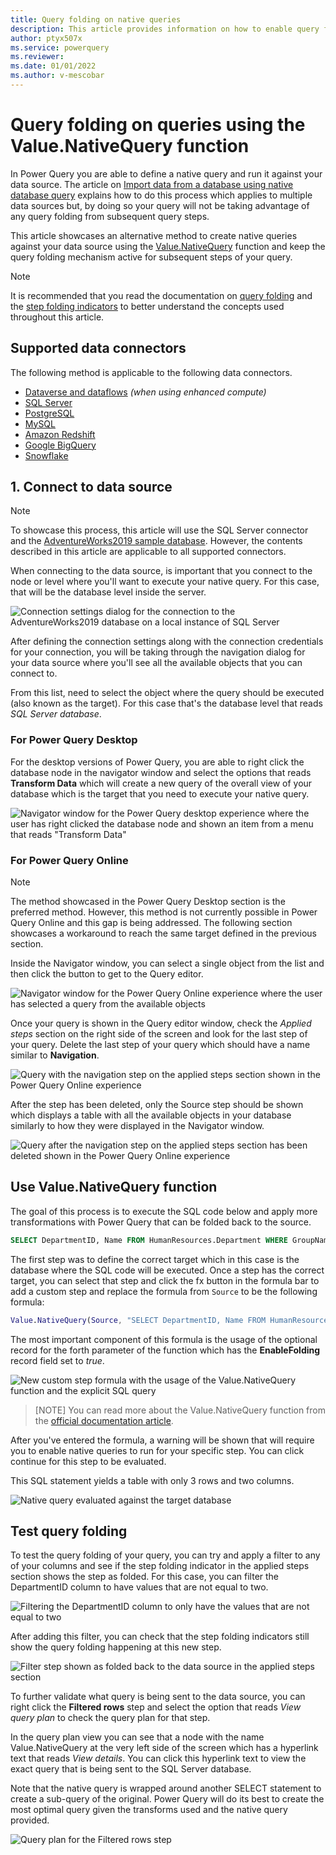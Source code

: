 ```yaml
---
title: Query folding on native queries
description: This article provides information on how to enable query folding against queries that use the Value.NativeQuery function.
author: ptyx507x
ms.service: powerquery
ms.reviewer: 
ms.date: 01/01/2022
ms.author: v-mescobar
---
```


# Query folding on queries using the Value.NativeQuery function

In Power Query you are able to define a native query and run it against your data source. The article on [Import data from a database using native database query](native-database-query.md) explains how to do this process which applies to multiple data sources but, by doing so your query will not be taking advantage of any query folding from subsequent query steps.

This article showcases an alternative method to create native queries against your data source using the [Value.NativeQuery](https://docs.microsoft.com/powerquery-m/value-nativequery) function and keep the query folding mechanism active for subsequent steps of your query.

>[!NOTE]
>It is recommended that you read the documentation on [query folding](query-folding-basics.md) and the [step folding indicators](query-folding-basics.md) to better understand the concepts used throughout this article.


## Supported data connectors

The following method is applicable to the following data connectors.

* [Dataverse and dataflows](connectors/dataverse.md) *(when using enhanced compute)*
* [SQL Server](connectors/sqlserver)
* [PostgreSQL](connectors/postgresql.md)
* [MySQL](connectors/mysqldatabase.md)
* [Amazon Redshift](connectors/amazonredshift.md)
* [Google BigQuery](connectors/googlebigquery.md)
* [Snowflake](connectors/snowflake.md)

## 1. Connect to data source

>[!NOTE]
>To showcase this process, this article will use the SQL Server connector and the [AdventureWorks2019 sample database](https://docs.microsoft.com/sql/samples/adventureworks-install-configure).
>However, the contents described in this article are applicable to all supported connectors.

When connecting to the data source, is important that you connect to the node or level where you'll want to execute your native query. For this case, that will be the database level inside the server.

![Connection settings dialog for the connection to the AdventureWorks2019 database on a local instance of SQL Server](media/native-query-folding/connection-settings.png)

After defining the connection settings along with the connection credentials for your connection, you will be taking through the navigation dialog for your data source where you'll see all the available objects that you can connect to.

From this list, need to select the object where the query should be executed (also known as the target). For this case that's the database level that reads *SQL Server database*.

### For Power Query Desktop

For the desktop versions of Power Query, you are able to right click the database node in the navigator window and select the options that reads **Transform Data** which will create a new query of the overall view of your database which is the target that you need to execute your native query.

![Navigator window for the Power Query desktop experience where the user has right clicked the database node and shown an item from a menu that reads "Transform Data"](media/native-query-folding/pq-desktop-navigator-window.png)

### For Power Query Online

>[!NOTE]
>The method showcased in the Power Query Desktop section is the preferred method. However, this method is not currently possible in Power Query Online and this gap is being addressed.
>The following section showcases a workaround to reach the same target defined in the previous section.

Inside the Navigator window, you can select a single object from the list and then click the button to get to the Query editor.

![Navigator window for the Power Query Online experience where the user has selected a query from the available objects](media/native-query-folding/pq-online-navigator-window.png)

Once your query is shown in the Query editor window, check the *Applied steps* section on the right side of the screen and look for the last step of your query. Delete the last step of your query which should have a name similar to **Navigation**.

![Query with the navigation step on the applied steps section shown in the Power Query Online experience](media/native-query-folding/pqo-query-navigation-step.png)

After the step has been deleted, only the Source step should be shown which displays a table with all the available objects in your database similarly to how they were displayed in the Navigator window.

![Query after the navigation step on the applied steps section has been deleted  shown in the Power Query Online experience](media/native-query-folding/pqo-sample-query-navigation-deleted.png)

## Use Value.NativeQuery function

The goal of this process is to execute the SQL code below and apply more transformations with Power Query that can be folded back to the source.

```sql
SELECT DepartmentID, Name FROM HumanResources.Department WHERE GroupName = 'Research and Development'
```

The first step was to  define the correct target which in this case is the database where the SQL code will be executed.
Once a step has the correct target, you can select that step and click the fx button in the formula bar to add a custom step and replace the formula from ```Source``` to be the following formula:

```M
Value.NativeQuery(Source, "SELECT DepartmentID, Name FROM HumanResources.Department WHERE GroupName = 'Research and Development'  ", null, [EnableFolding = true])
```
The most important component of this formula is the usage of the optional record for the forth parameter of the function which has the **EnableFolding** record field set to *true*.


![New custom step formula with the usage of the Value.NativeQuery function and the explicit SQL query](media/native-query-folding/value-native-query-formula.png)

>[NOTE]
>You can read more about the Value.NativeQuery function from the [official documentation article](https://docs.microsoft.com/powerquery-m/value-nativequery).

After you've entered the formula, a warning will be shown that will require you to enable native queries to run for your specific step. You can click continue for this step to be evaluated.

This SQL statement yields a table with only 3 rows and two columns.

![Native query evaluated against the target database](media/native-query-folding/native-query-executed-sample.png)

## Test query folding

To test the query folding of your query, you can try and apply a filter to any of your columns and see if the step folding indicator in the applied steps section shows the step as folded. For this case, you can filter the DepartmentID column to have values that are not equal to two.

![Filtering the DepartmentID column to only have the values that are not equal to two](media/native-query-folding/query-filter.png)

After adding this filter, you can check that the step folding indicators still show the query folding happening at this new step.

![Filter step shown as folded back to the data source in the applied steps section](media/native-query-folding/filter-step-folded.png)

To further validate what query is being sent to the data source, you can right click the **Filtered rows** step and select the option that reads *View query plan* to check the query plan for that step.

In the query plan view you can see that a node with the name Value.NativeQuery at the very left side of the screen which has a hyperlink text that reads *View details*. You can click this hyperlink text to view the exact query that is being sent to the SQL Server database.

Note that the native query is wrapped around another SELECT statement to create  a sub-query of the original. Power Query will do its best to create the most optimal query given the transforms used and the native query provided.

![Query plan for the Filtered rows step](media/native-query-folding/query-plan.png)